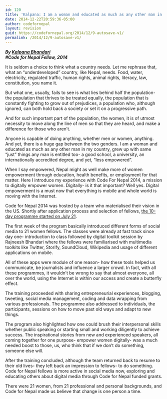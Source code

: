 ```yaml
---
id: 120
title: 'Kalpana: I am a woman and educated as much as any other man in my country'
date: 2014-12-22T20:59:36-05:00
author: codefornepal
layout: revision
guid: https://codefornepal.org/2014/12/9-autosave-v1/
permalink: /2014/12/9-autosave-v1/
---
```

<div class="embed-vimeo" style="text-align: center;">
</div>

_**By <a href="https://twitter.com/bhkalpana" target="_blank">Kalpana Bhandari</a>**_  
_**#Code for Nepal Fellow, 2014**_

It is seldom a choice to think what a country needs. Let me rephrase that, what an “underdeveloped” country, like Nepal, needs. Food, water, electricity, regulated traffic, human rights, animal rights, literacy, law, constitution, you name it. <!-- more -->

But what one, usually, fails to see is what lies behind half the population- the population that thrives to be treated equally, the population that is constantly fighting to grow out of prejudices, a population who, although ignored, can both hold back a society or set it on a progressive path.

And for such important part of the population, the women, it is of utmost necessity to move along the line of men so that they are heard, and make a difference for those who aren’t.

Anyone is capable of doing anything, whether men or women, anything. And yet, there is a huge gap between the two genders. I am a woman and educated as much as any other man in my country, grew up with same “just” things any man is entitled too- a good school, a university, an internationally accredited degree, and yet, “less empowered”.

When I say empowered, Nepal might as well make more of women empowerment through education, health benefits, or employment for that matter. Here I introduce my experience with Code For Nepal 2014, a mission to digitally empower women. Digitally- is it that important? Well yes. Digital empowerment is a must now that everything is mobile and whole world is moving with the Internet.

Code for Nepal 2014 was hosted by a team who materialised their vision in the US. Shortly after application process and selection of fellows, <a href="https://codefornepal.org/post/90988738253/digital-empowerment-training-summer-2014" target="_blank">the 10-day programme started on July 21</a>.

The first week of the program basically introduced different forms of social media to 21 women fellows. The classes were already at fast track since day one- introduction to class followed by digital toolkit session by Rajneesh Bhandari where the fellows were familiarised with multimedia toolkits like Twitter, Storify, SoundCloud, Wikipedia and usage of different applications on mobile.

All of these apps were module of one reason- how these tools helped us communicate, be journalists and influence a larger crowd. In fact, with all these programmes, it wouldn’t be wrong to say that almost everyone, all over the world, using the Internet is within our access and create a butterfly effect.

The training proceeded with sharing entrepreneurial experiences, blogging, tweeting, social media management, coding and data wrapping from various professionals. The programme also addressed to individuals, the participants, sessions on how to move past old ways and adapt to new things.

The program also highlighted how one could brush their interpersonal skills whether public speaking or starting small and working diligently to achieve success. The inspirational stories from new and experienced speakers, all coming together for one purpose- empower women digitally- was a much needed boost to those, us, who think that if we don’t do something, someone else will.

After the training concluded, although the team returned back to resume to their old lives- they left back an impression to fellows- to do something. Code for Nepal fellows is more active in social media now, exploring and educating others about digital media through Code for Nepal funded grants.

There were 21 women, from 21 professional and personal backgrounds, and Code for Nepal made us believe that change is one person a time.